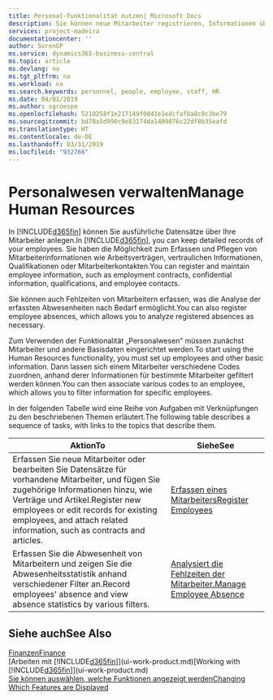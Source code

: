 ```yaml
---
title: Personal-Funktionalität nutzen| Microsoft Docs
description: Sie können neue Mitarbeiter registrieren, Informationen über bestehende Mitarbeiter bearbeiten und Fehlzeiten aufzeichnen und analysieren.
services: project-madeira
documentationcenter: ''
author: SorenGP
ms.service: dynamics365-business-central
ms.topic: article
ms.devlang: na
ms.tgt_pltfrm: na
ms.workload: na
ms.search.keywords: personnel, people, employee, staff, HR
ms.date: 04/01/2019
ms.author: sgroespe
ms.openlocfilehash: 5210258f1e217149f0d41e1edcfaf8a8c0c3be79
ms.sourcegitcommit: bd78a5d990c9e83174da1409076c22df8b35eafd
ms.translationtype: HT
ms.contentlocale: de-DE
ms.lasthandoff: 03/31/2019
ms.locfileid: "932766"
---
```

# <a name="manage-human-resources"></a><span data-ttu-id="f0d51-103">Personalwesen verwalten</span><span class="sxs-lookup"><span data-stu-id="f0d51-103">Manage Human Resources</span></span>
<span data-ttu-id="f0d51-104">In [!INCLUDE[d365fin](includes/d365fin_md.md)] können Sie ausführliche Datensätze über Ihre Mitarbeiter anlegen.</span><span class="sxs-lookup"><span data-stu-id="f0d51-104">In [!INCLUDE[d365fin](includes/d365fin_md.md)], you can keep detailed records of your employees.</span></span> <span data-ttu-id="f0d51-105">Sie haben die Möglichkeit zum Erfassen und Pflegen von Mitarbeiterinformationen wie Arbeitsverträgen, vertraulichen Informationen, Qualifikationen oder Mitarbeiterkontakten.</span><span class="sxs-lookup"><span data-stu-id="f0d51-105">You can register and maintain employee information, such as employment contracts, confidential information, qualifications, and employee contacts.</span></span>

<span data-ttu-id="f0d51-106">Sie können auch Fehlzeiten von Mitarbeitern erfassen, was die Analyse der erfassten Abwesenheiten nach Bedarf ermöglicht.</span><span class="sxs-lookup"><span data-stu-id="f0d51-106">You can also register employee absences, which allows you to analyze registered absences as necessary.</span></span>

<span data-ttu-id="f0d51-107">Zum Verwenden der Funktionalität „Personalwesen” müssen zunächst Mitarbeiter und andere Basisdaten eingerichtet werden.</span><span class="sxs-lookup"><span data-stu-id="f0d51-107">To start using the Human Resources functionality, you must set up employees and other basic information.</span></span> <span data-ttu-id="f0d51-108">Dann lassen sich einem Mitarbeiter verschiedene Codes zuordnen, anhand derer Informationen für bestimmte Mitarbeiter gefiltert werden können.</span><span class="sxs-lookup"><span data-stu-id="f0d51-108">You can then associate various codes to an employee, which allows you to filter information for specific employees.</span></span>

<span data-ttu-id="f0d51-109">In der folgenden Tabelle wird eine Reihe von Aufgaben mit Verknüpfungen zu den beschriebenen Themen erläutert.</span><span class="sxs-lookup"><span data-stu-id="f0d51-109">The following table describes a sequence of tasks, with links to the topics that describe them.</span></span>

| <span data-ttu-id="f0d51-110">Aktion</span><span class="sxs-lookup"><span data-stu-id="f0d51-110">To</span></span> | <span data-ttu-id="f0d51-111">Siehe</span><span class="sxs-lookup"><span data-stu-id="f0d51-111">See</span></span> |
| --- | --- |
| <span data-ttu-id="f0d51-112">Erfassen Sie neue Mitarbeiter oder bearbeiten Sie Datensätze für vorhandene Mitarbeiter, und fügen Sie zugehörige Informationen hinzu, wie Verträge und Artikel.</span><span class="sxs-lookup"><span data-stu-id="f0d51-112">Register new employees or edit records for existing employees, and attach related information, such as contracts and articles.</span></span> |[<span data-ttu-id="f0d51-113">Erfassen eines Mitarbeiters</span><span class="sxs-lookup"><span data-stu-id="f0d51-113">Register Employees</span></span>](hr-how-register-employees.md) |
| <span data-ttu-id="f0d51-114">Erfassen Sie die Abwesenheit von Mitarbeitern und zeigen Sie die Abwesenheitsstatistik anhand verschiedener Filter an.</span><span class="sxs-lookup"><span data-stu-id="f0d51-114">Record employees' absence and view absence statistics by various filters.</span></span> |[<span data-ttu-id="f0d51-115">Analysiert die Fehlzeiten der Mitarbeiter.</span><span class="sxs-lookup"><span data-stu-id="f0d51-115">Manage Employee Absence</span></span>](hr-how-manage-absence.md) |

## <a name="see-also"></a><span data-ttu-id="f0d51-116">Siehe auch</span><span class="sxs-lookup"><span data-stu-id="f0d51-116">See Also</span></span>
[<span data-ttu-id="f0d51-117">Finanzen</span><span class="sxs-lookup"><span data-stu-id="f0d51-117">Finance</span></span>](finance.md)  
<span data-ttu-id="f0d51-118">[Arbeiten mit [!INCLUDE[d365fin](includes/d365fin_md.md)]](ui-work-product.md)</span><span class="sxs-lookup"><span data-stu-id="f0d51-118">[Working with [!INCLUDE[d365fin](includes/d365fin_md.md)]](ui-work-product.md)</span></span>  
[<span data-ttu-id="f0d51-119">Sie können auswählen, welche Funktionen angezeigt werden</span><span class="sxs-lookup"><span data-stu-id="f0d51-119">Changing Which Features are Displayed</span></span>](ui-experiences.md)        
